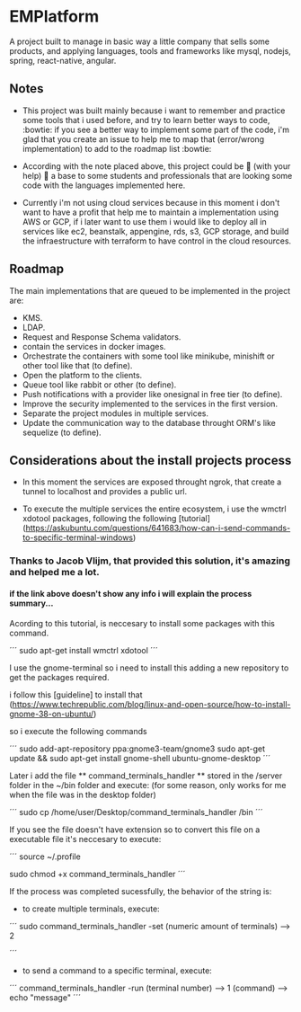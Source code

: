 # EMPlatform
A project built to manage in basic way a little company that sells some products, and applying languages, tools and frameworks like mysql, nodejs, spring, react-native, angular.

## Notes
  * This project was built mainly because i want to remember and practice some tools that i used before, and try to learn better ways to code, :bowtie: if you see a better way to implement some part of the code, i'm glad that you create an issue to help me to map that (error/wrong implementation) to add to the roadmap list :bowtie:
  
  * According with the note placed above, this project could be :facepunch: (with your help) :facepunch: a base to some students and professionals that are looking some code with the languages implemented here.
  
  * Currently i'm not using cloud services because in this moment i don't want to have a profit that help me to maintain a implementation using AWS or GCP, if i later want to use them i would like to deploy all in services like ec2, beanstalk, appengine, rds, s3, GCP storage, and build the infraestructure with terraform to have control in the cloud resources.

## Roadmap
The main implementations that are queued to be implemented in the project are:
 * KMS.
 * LDAP.
 * Request and Response Schema validators.
 * contain the services in docker images.
 * Orchestrate the containers with some tool like minikube, minishift or other tool like that (to define).
 * Open the platform to the clients.
 * Queue tool like rabbit or other (to define).
 * Push notifications with a provider like onesignal in free tier (to define).
 * Improve the security implemented to the services in the first version.
 * Separate the project modules in multiple services.
 * Update the communication way to the database throught ORM's like sequelize (to define).

 ## Considerations about the install projects process
 
  - In this moment the services are exposed throught ngrok, that create a tunnel to localhost and provides a public url.

  - To execute the multiple services the entire ecosystem, i use the wmctrl xdotool packages, following the following [tutorial]
  (https://askubuntu.com/questions/641683/how-can-i-send-commands-to-specific-terminal-windows)

  ### Thanks to **Jacob Vlijm**, that provided this solution, it's amazing and helped me a lot.

  #### if the link above doesn't show any info i will explain the process summary...

  Acording to this tutorial, is neccesary to install some packages with this command.

  ´´´
  sudo apt-get install wmctrl xdotool
  ´´´

  I use the gnome-terminal so i need to install this adding a new repository to get the packages required.

  i follow this [guideline] to install that
  (https://www.techrepublic.com/blog/linux-and-open-source/how-to-install-gnome-38-on-ubuntu/)

  so i execute the following commands

  ´´´
  sudo add-apt-repository ppa:gnome3-team/gnome3
  sudo apt-get update && sudo apt-get install gnome-shell ubuntu-gnome-desktop
  ´´´

  Later i add the file ** command_terminals_handler ** stored in the /server folder in the ~/bin folder and execute: (for some reason, only works for me when the file was in the desktop folder)

  ´´´
  sudo cp /home/user/Desktop/command_terminals_handler /bin
  ´´´

  If you see the file doesn't have extension so to convert this file on a executable file it's neccesary to execute:

  ´´´
  source ~/.profile

  sudo chmod +x command_terminals_handler
  ´´´

  If the process was completed sucessfully, the behavior of the string is: 

   - to create multiple terminals, execute: 

   ´´´
   sudo command_terminals_handler -set (numeric amount of terminals) --> 2

   ´´´

   - to send a command to a specific terminal, execute:

   ´´´
    command_terminals_handler -run (terminal number) --> 1 (command) --> echo "message"
   ´´´



  